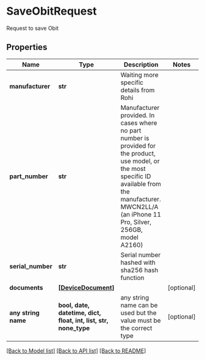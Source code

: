 # SaveObitRequest

Request to save Obit

## Properties
Name | Type | Description | Notes
------------ | ------------- | ------------- | -------------
**manufacturer** | **str** | Waiting more specific details from Rohi | 
**part_number** | **str** | Manufacturer provided. In cases where no part number is provided for the product, use model, or the most specific ID available from the manufacturer. MWCN2LL/A (an iPhone 11 Pro, Silver, 256GB, model A2160) | 
**serial_number** | **str** | Serial number hashed with sha256 hash function | 
**documents** | [**[DeviceDocument]**](DeviceDocument.md) |  | [optional] 
**any string name** | **bool, date, datetime, dict, float, int, list, str, none_type** | any string name can be used but the value must be the correct type | [optional]

[[Back to Model list]](../README.md#documentation-for-models) [[Back to API list]](../README.md#documentation-for-api-endpoints) [[Back to README]](../README.md)



